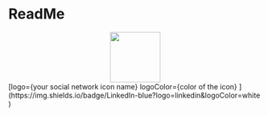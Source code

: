 # ReadMe



<div id="header" align="center">
  <img src="https://media.giphy.com/media/M9gbBd9nbDrOTu1Mqx/giphy.gif" width="100"/>
</div>
[logo={your social network icon name}
logoColor={color of the icon}
](https://img.shields.io/badge/LinkedIn-blue?logo=linkedin&logoColor=white
)
